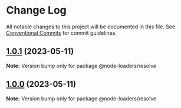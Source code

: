# Change Log

All notable changes to this project will be documented in this file.
See [Conventional Commits](https://conventionalcommits.org) for commit guidelines.

## [1.0.1](https://github.com/node-loaders/loaders/compare/@node-loaders/resolve@1.0.0...@node-loaders/resolve@1.0.1) (2023-05-11)

**Note:** Version bump only for package @node-loaders/resolve





## [1.0.0](https://github.com/node-loaders/loaders/compare/@node-loaders/resolve@0.6.0...@node-loaders/resolve@1.0.0) (2023-05-11)

**Note:** Version bump only for package @node-loaders/resolve
